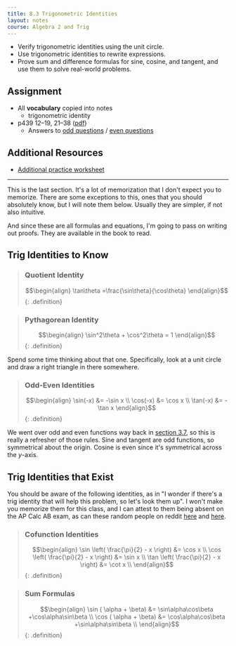 ```yaml
---
title: 8.3 Trigonometric Identities
layout: notes
course: Algebra 2 and Trig
---
```


- Verify trigonometric identities using the unit circle.
- Use trigonometric identities to rewrite expressions.
- Prove sum and difference formulas for sine, cosine, and tangent, and use them to solve real-world problems.

## Assignment

- All **vocabulary** copied into notes
  - trigonometric identity
- p439 12–19, 21–38 ([pdf](./pdf/alg2-practice-0803.pdf))
  - Answers to [odd questions](../misc/alg2-odd-answers.pdf) / [even questions](../misc/alg2-even-answers.pdf)

## Additional Resources

- [Additional practice worksheet](./pdf/alg2-add-practice-0803.pdf)

---

This is the last section. It's a lot of memorization that I don't expect you to memorize. There are some exceptions to this, ones that you should absolutely know, but I will note them below. Usually they are simpler, if not also intuitive.

And since these are all formulas and equations, I'm going to pass on writing out proofs. They are available in the book to read.

## Trig Identities to Know

> ### Quotient Identity
>
> $$\begin{align}
> \tan\theta =\frac{\sin\theta}{\cos\theta}
> \end{align}$$
{: .definition}

> ### Pythagorean Identity
>
> $$\begin{align}
> \sin^2\theta + \cos^2\theta = 1
> \end{align}$$
{: .definition}

Spend some time thinking about that one. Specifically, look at a unit circle and draw a right triangle in there somewhere.

> ### Odd-Even Identities
>
> $$\begin{align}
> \sin(-x) &= -\sin x \\
> \cos(-x) &= \cos x \\
> \tan(-x) &= -\tan x
> \end{align}$$
{: .definition}

We went over odd and even functions way back in [section 3.7](./3.7-transformations-of-polynomial-functions.md), so this is really a refresher of those rules. Sine and tangent are odd functions, so symmetrical about the origin. Cosine is even since it's symmetrical across the $y$-axis.

## Trig Identities that Exist

You should be aware of the following identities, as in "I wonder if there's a trig identity that will help this problem, so let's look them up". I won't make you memorize them for this class, and I can attest to them being absent on the AP Calc AB exam, as can these random people on reddit [here](https://www.reddit.com/r/apcalculus/comments/u48bmp/what_are_the_most_important_trig_identities_to/) and [here](https://www.reddit.com/r/APStudents/comments/ru3chu/what_trig_identities_do_i_need_for_the_calculus/).

> ### Cofunction Identities
>
> $$\begin{align}
> \sin \left( \frac{\pi}{2} - x \right) &= \cos x \\
> \cos \left( \frac{\pi}{2} - x \right) &= \sin x \\
> \tan \left( \frac{\pi}{2} - x \right) &= \cot x \\
> \end{align}$$
{: .definition}

> ### Sum Formulas
>
> $$\begin{align}
> \sin ( \alpha + \beta) &= \sin\alpha\cos\beta +\cos\alpha\sin\beta \\
> \cos ( \alpha + \beta) &= \cos\alpha\cos\beta +\sin\alpha\sin\beta \\
> \end{align}$$
{: .definition}
